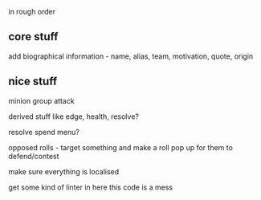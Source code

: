 in rough order

## core stuff
add biographical information - name, alias, team, motivation, quote, origin


## nice stuff
minion group attack

derived stuff like edge, health, resolve?

resolve spend menu?

opposed rolls - target something and make a roll pop up for them to defend/contest


make sure everything is localised

get some kind of linter in here this code is a mess